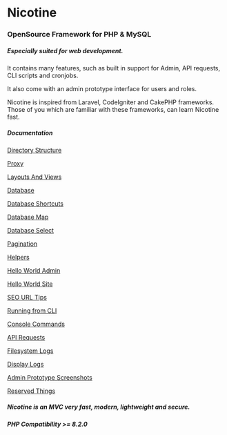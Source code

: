 # Nicotine

### OpenSource Framework for PHP & MySQL

##### Especially suited for web development.

It contains many features, such as built in support for Admin, API requests, CLI scripts and cronjobs.

It also come with an admin prototype interface for users and roles.

Nicotine is inspired from Laravel, CodeIgniter and CakePHP frameworks. Those of you which are familiar with these frameworks, can learn Nicotine fast.

##### Documentation

[Directory Structure](https://nicotine-framework.com/directory-structure.html)

[Proxy](https://nicotine-framework.com/proxy.html)

[Layouts And Views](https://nicotine-framework.com/layouts-and-views.html)

[Database](https://nicotine-framework.com/database.html)

[Database Shortcuts](https://nicotine-framework.com/database-shortcuts.html)

[Database Map](https://nicotine-framework.com/database-map.html)

[Database Select](https://nicotine-framework.com/database-select.html)

[Pagination](https://nicotine-framework.com/pagination.html)

[Helpers](https://nicotine-framework.com/helpers.html)

[Hello World Admin](https://nicotine-framework.com/hello-world-admin.html)

[Hello World Site](https://nicotine-framework.com/hello-world-site.html)

[SEO URL Tips](https://nicotine-framework.com/seo-url-tips.html)

[Running from CLI](https://nicotine-framework.com/running-from-cli.html)

[Console Commands](https://nicotine-framework.com/console-commands.html)

[API Requests](https://nicotine-framework.com/api-requests.html)

[Filesystem Logs](https://nicotine-framework.com/filesystem-logs.html)

[Display Logs](https://nicotine-framework.com/display-logs.html)

[Admin Prototype Screenshots](https://nicotine-framework.com/admin-prototype-screenshots.html)

[Reserved Things](https://nicotine-framework.com/reserved-things.html)

##### Nicotine is an MVC very fast, modern, lightweight and secure.

##### PHP Compatibility >= 8.2.0
